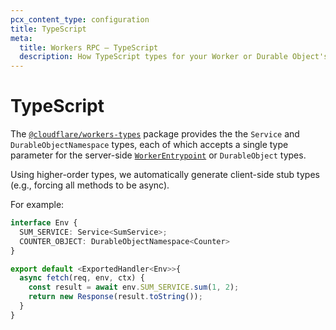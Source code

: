 ```yaml
---
pcx_content_type: configuration
title: TypeScript
meta:
  title: Workers RPC — TypeScript
  description: How TypeScript types for your Worker or Durable Object's RPC methods are generated and exposed to clients
---
```


# TypeScript

The [`@cloudflare/workers-types`](https://www.npmjs.com/package/@cloudflare/workers-types) package provides the the `Service` and `DurableObjectNamespace` types, each of which accepts a single type parameter for the server-side [`WorkerEntrypoint`](/workers/bindings/service-bindings/rpc) or `DurableObject` types.

Using higher-order types, we automatically generate client-side stub types (e.g., forcing all methods to be async).

For example:

```ts
interface Env {
  SUM_SERVICE: Service<SumService>;
  COUNTER_OBJECT: DurableObjectNamespace<Counter>
}

export default <ExportedHandler<Env>>{
  async fetch(req, env, ctx) {
    const result = await env.SUM_SERVICE.sum(1, 2);
    return new Response(result.toString());
  }
}
```